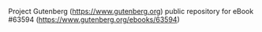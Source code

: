 Project Gutenberg (https://www.gutenberg.org) public repository for eBook #63594 (https://www.gutenberg.org/ebooks/63594)
